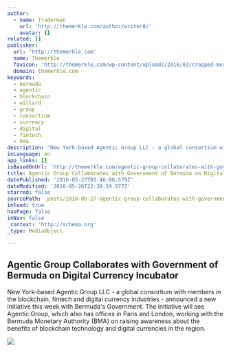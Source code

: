 ```yaml
---
author:
  - name: Traderman
    url: 'http://themerkle.com/author/writer8/'
    avatar: {}
related: []
publisher:
  url: 'http://themerkle.com'
  name: Themerkle
  favicon: 'http://themerkle.com/wp-content/uploads/2016/03/cropped-merkle-white-1-192x192.png'
  domain: themerkle.com
keywords:
  - bermuda
  - agentic
  - blockchain
  - willard
  - group
  - consortium
  - currency
  - digital
  - fintech
  - bma
description: "New York-based Agentic Group LLC - a global consortium with members in the blockchain, fintech and digital currency industries - announced a new initiative this week with Bermuda's Government. The initiative will see Agentic Group, which also has offices in Paris and London, working with the Bermuda Monetary Authority (BMA) on raising awareness about the benefits of blockchain technology and digital currencies in the region."
inLanguage: en
app_links: []
isBasedOnUrl: 'http://themerkle.com/agentic-group-collaborates-with-government-of-bermuda-on-digital-currency-incubator/'
title: Agentic Group Collaborates with Government of Bermuda on Digital Currency Incubator
datePublished: '2016-05-27T01:46:06.579Z'
dateModified: '2016-05-26T22:39:59.977Z'
starred: false
sourcePath: _posts/2016-05-27-agentic-group-collaborates-with-government-of-bermuda-on-dig.md
inFeed: true
hasPage: false
inNav: false
_context: 'http://schema.org'
_type: MediaObject

---
```

<article style=""><h1>Agentic Group Collaborates with Government of Bermuda on Digital Currency Incubator</h1><p>New York-based Agentic Group LLC - a global consortium with members in the blockchain, fintech and digital currency industries - announced a new initiative this week with Bermuda's Government. The initiative will see Agentic Group, which also has offices in Paris and London, working with the Bermuda Monetary Authority (BMA) on raising awareness about the benefits of blockchain technology and digital currencies in the region.</p><img src="http://themerkle.com/wp-content/uploads/2015/01/isg11v2-211x150.jpg" /></article>